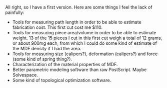 All right, so I have a first version.  Here are some things I feel the
lack of painfully:

- Tools for measuring path length in order to be able to estimate
  fabrication cost.  This first cut cost me $110.
- Tools for measuring piece area/volume in order to be able to
  estimate weight.  13 of the 15 pieces I cut in this first cut weigh
  a total of 12 grams, or about 900mg each, from which I could do some
  kind of estimate of the MDF density if I had the area.
- Tools for measuring size (calipers?), deformation (calipers?) and
  force (some kind of spring thing?).
- Characterization of the material properties of MDF.
- Better parametric modeling software than raw PostScript.  Maybe
  Solvespace.
- Some kind of topological optimization software.
